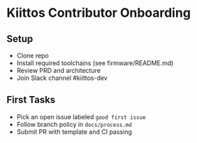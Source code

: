 # Kiittos Contributor Onboarding

## Setup
- Clone repo
- Install required toolchains (see firmware/README.md)
- Review PRD and architecture
- Join Slack channel #kiittos-dev

## First Tasks
- Pick an open issue labeled `good first issue`
- Follow branch policy in `docs/process.md`
- Submit PR with template and CI passing
